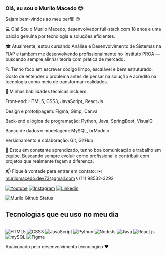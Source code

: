 
### Olá, eu sou o Murilo Macedo 😊

Sejam bem-vindos ao meu perfil! 😊

💻 Olá! Sou o Murilo Macedo, desenvolvedor full-stack com 18 anos e uma paixão genuína por tecnologia e soluções eficientes.

🎓 Atualmente, estou cursando Análise e Desenvolvimento de Sistemas na FIAP e também me desenvolvendo profissionalmente no Instituto PROA — buscando sempre alinhar teoria com prática de mercado.

🔍 Tenho foco em escrever código limpo, escalável e bem estruturado. Gosto de entender o problema antes de pensar na solução e acredito na tecnologia como meio de transformar realidades.

🧠 Minhas habilidades técnicas incluem:

Front-end:
HTML5, CSS3, JavaScript, React.Js

Design e prototipagem:
Figma, Gimp, Canva

Back-end e lógica de programação:
Python, Java, SpringBoot, VisualG

Banco de dados e modelagem:
MySQL, brModelo

Versionamento e colaboração:
Git, GitHub

🎯 Estou em constante aprendizado, tenho boa comunicação e trabalho em equipe. Buscando sempre evoluir como profissional e contribuir com projetos que realmente façam a diferença.

📬 Fique à vontade para entrar em contato:
✉️ murilomacedo.dev73@gmail.com
📞 (11) 98532-3292

[![Youtube](https://img.shields.io/badge/YouTube-FF0000?style=for-the-badge&logo=youtube&logoColor=white)](https://youtube.com/@murilo-dev01?si=2wm_RdI_G9-San0v)
[![Instagram]( 	https://img.shields.io/badge/Instagram-E4405F?style=for-the-badge&logo=instagram&logoColor=white)](https://www.instagram.com/_murilodev/)
[![Linkedin]( 	https://img.shields.io/badge/LinkedIn-0077B5?style=for-the-badge&logo=linkedin&logoColor=white)](https://www.linkedin.com/in/murilo-macedo-8b1567316/)

![Murilo Github Status](https://github-readme-stats.vercel.app/api?username=MuriloMacedoSilva&show_icons=true&theme=onedark)

## Tecnologias que eu uso no meu dia

<div style="display: inline_block"><br>
  <img aling="center" alt="HTML5" src="https://img.shields.io/badge/HTML5-E34F26?style=for-the-badge&logo=html5&logoColor=white">
  <img aling="center" alt="CSS3" src="https://img.shields.io/badge/CSS3-1572B6?style=for-the-badge&logo=css3&logoColor=white">
  <img aling="center" alt="JavaScript" src="https://img.shields.io/badge/JavaScript-F7DF1E?style=for-the-badge&logo=javascript&logoColor=black">
  <img aling="center" alt="Python" src="https://img.shields.io/badge/Python-14354C?style=for-the-badge&logo=python&logoColor=white">
  <img aling="center" alt="NodeJs" src="https://img.shields.io/badge/Node.js-43853D?style=for-the-badge&logo=node.js&logoColor=white">
  <img aling="center" alt="Java" src="https://img.shields.io/badge/Java-ED8B00?style=for-the-badge&logo=openjdk&logoColor=white">
  <img aling="center" alt="React.js" src="https://img.shields.io/badge/-ReactJs-61DAFB?logo=react&logoColor=white&style=for-the-badge">
  <img aling="center" alt="mySQL" src="https://img.shields.io/badge/MySQL-4479A1?style=for-the-badge&logo=mysql&logoColor=white">
  <img aling="center" alt="Figma" src="https://img.shields.io/badge/Figma-F24E1E?style=for-the-badge&logo=figma&logoColor=white">
</div>

Apaixonado pelo desenvolvimento tecnológico ❤️
